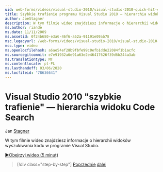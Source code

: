 ```yaml
---
uid: web-forms/videos/visual-studio-2010/visual-studio-2010-quick-hit-code-search-view-hierarchy
title: Szybkie trafienie programu Visual Studio 2010 — hierarchia widoków Code Search
author: JoeStagner
description: W tym filmie wideo znajdziesz informacje o hierarchii widoków wyszukiwania kodu w programie Visual Studio.
ms.author: riande
ms.date: 11/11/2009
ms.assetid: 0f24b680-e3a6-46f6-a52a-91191e09ab78
msc.legacyurl: /web-forms/videos/visual-studio-2010/visual-studio-2010-quick-hit-code-search-view-hierarchy
msc.type: video
ms.openlocfilehash: a6ae54ef28b9fbfe99c0efb1dde22084f1b1acfc
ms.sourcegitcommit: e7e91932a6e91a63e2e46417626f39d6b244a3ab
ms.translationtype: MT
ms.contentlocale: pl-PL
ms.lasthandoff: 03/06/2020
ms.locfileid: "78636641"
---
```

# <a name="visual-studio-2010-quick-hit---code-search-view-hierarchy"></a>Visual Studio 2010 "szybkie trafienie" — hierarchia widoku Code Search

Jan [Stagner](https://github.com/JoeStagner)

W tym filmie wideo znajdziesz informacje o hierarchii widoków wyszukiwania kodu w programie Visual Studio.

[&#9654;Obejrzyj wideo (5 minut)](https://channel9.msdn.com/Blogs/ASP-NET-Site-Videos/visual-studio-2010-quick-hit-code-search-view-hierarchy)

> [!div class="step-by-step"]
> [Poprzednie](visual-studio-2010-quick-hit-code-optimized-profile.md)
> [dalej](visual-studio-2010-quick-hit-intellisense-smart-lists.md)
